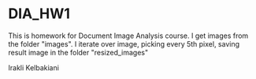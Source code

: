 # DIA_HW1
This is homework for Document Image Analysis course.
I get images from the folder "images".
I iterate over image, picking every 5th pixel, saving result image in the folder "resized_images"

Irakli Kelbakiani
